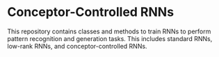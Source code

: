 # Conceptor-Controlled RNNs

This repository contains classes and methods to train RNNs to perform pattern recognition and generation tasks.
This includes standard RNNs, low-rank RNNs, and conceptor-controlled RNNs.
